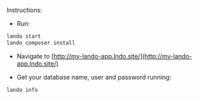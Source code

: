 Instructions:

- Run:
```bash
lando start
lando composer install
```
- Navigate to [http://my-lando-app.lndo.site/](http://my-lando-app.lndo.site/)

- Get your database name, user and password running:
```bash
lando info
```
